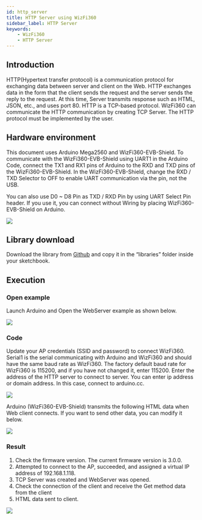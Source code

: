 ```yaml
---
id: http_server
title: HTTP Server using WizFi360
sidebar_label: HTTP Server
keywords: 
    - WizFi360
    - HTTP Server
---
```


## Introduction

HTTP(Hypertext transfer protocol) is a communication protocol for exchanging data between server and client on the Web. HTTP exchanges data in the form that the client sends the request and the server sends the reply to the request. At this time, Server transmits response such as HTML, JSON, etc., and uses port 80. HTTP is a TCP-based protocol. WizFi360 can communicate the HTTP communication by creating TCP Server. The HTTP protocol must be implemented by the user.

## Hardware environment

This document uses Arduino Mega2560 and WizFi360-EVB-Shield. To communicate with the WizFi360-EVB-Shield using UART1 in the Arduino Code, connect the TX1 and RX1 pins of Arduino to the RXD and TXD pins of the WizFi360-EVB-Shield. In the WizFi360-EVB-Shield, change the RXD / TXD Selector to OFF to enable UART communication via the pin, not the USB.

You can also use D0 ~ D8 Pin as TXD / RXD Pin by using UART Select Pin header. If you use it, you can connect without Wiring by placing WizFi360-EVB-Shield on Arduino. 

![](/Document/img/basic_guides/http_client/http_client.png)

## Library download

Download the library from [Github](https://github.com/wizfi/WizFi360EVB-Arduino) and copy it in the “libraries” folder inside your sketchbook.

## Execution

### Open example

Launch Arduino and Open the WebServer example as shown below.

![](/Document/img/basic_guides/http_server/http_server_arduino_ide.png)

### Code

Update your AP credentials (SSID and password) to connect WizFi360.
Serial1 is the serial communicating with Arduino and WizFi360 and should have the same baud rate as WizFi360. The factory default baud rate for WizFi360 is 115200, and if you have not changed it, enter 115200.
Enter the address of the HTTP server to connect to server. You can enter ip address or domain address. In this case, connect to arduino.cc.

![](/Document/img/basic_guides/http_server/http_server_code.png)

Arduino (WizFi360-EVB-Shield) transmits the following HTML data when Web client connects. If you want to send other data, you can modify it below.

![](/Document/img/basic_guides/http_server/http_server_code_1.png)

### Result

1. Check the firmware version. The current firmware version is 3.0.0.
2. Attempted to connect to the AP, succeeded, and assigned a virtual IP address of 192.168.1.118.
3. TCP Server was created and WebServer was opened.
4. Check the connection of the client and receive the Get method data from the client
5. HTML data sent to client.


![](/Document/img/basic_guides/http_server/http_server_result.png)